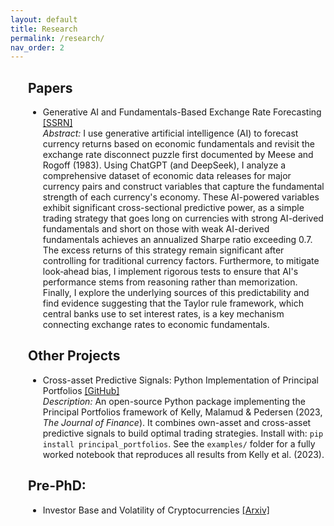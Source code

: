 ```yaml
---
layout: default
title: Research
permalink: /research/
nav_order: 2
---
```


<div style="margin-left:2em;">
  <h2>Papers</h2>
  <ul>
    <li>Generative AI and Fundamentals-Based Exchange Rate Forecasting <a href="https://papers.ssrn.com/sol3/papers.cfm?abstract_id=5228767" target="_blank" rel="noopener">
     [SSRN]</a>
     <div class="paper-abstract">
    <i> Abstract:</i>  I use generative artificial intelligence (AI) to forecast currency returns based on economic fundamentals and revisit the exchange rate disconnect puzzle first documented by Meese and Rogoff (1983). Using ChatGPT (and DeepSeek), I analyze a comprehensive dataset of economic data releases for major currency pairs and construct variables that capture the fundamental strength of each currency's economy. These AI-powered variables exhibit significant cross-sectional predictive power, as a simple trading strategy that goes long on currencies with strong AI-derived fundamentals and short on those with weak AI-derived fundamentals achieves an annualized Sharpe ratio exceeding 0.7. The excess returns of this strategy remain significant after controlling for traditional currency factors. Furthermore, to mitigate look‐ahead bias, I implement rigorous tests to ensure that AI's performance stems from reasoning rather than memorization. Finally, I explore the underlying sources of this predictability and find evidence suggesting that the Taylor rule framework, which central banks use to set interest rates, is a key mechanism connecting exchange rates to economic fundamentals.
    </div>
     </li>
    
  </ul>
</div>


<div style="margin-left:2em;">
  <h2>Other Projects</h2>
  <ul>
    <li>
  Cross-asset Predictive Signals: Python Implementation of Principal Portfolios 
  <a href="https://github.com/aminizadyar/Principal-Portfolios" target="_blank" rel="noopener">[GitHub]</a>
  <div class="paper-abstract">
    <i>Description:</i> An open-source Python package implementing the Principal Portfolios framework of Kelly, Malamud &amp; Pedersen (2023, <em>The Journal of Finance</em>). It combines own-asset and cross-asset predictive signals to build optimal trading strategies. Install with:
    <code>pip install principal_portfolios</code>. See the <code>examples/</code> folder for a fully worked notebook that reproduces all results from Kelly et al. (2023).
  </div>
    </li>
  </ul>
</div>



<div style="margin-left:2em;">
  <h2>Pre-PhD:</h2>
  <ul>
    <li>
  Investor Base and Volatility of Cryptocurrencies
  <a href="https://arxiv.org/abs/2211.13274" target="_blank" rel="noopener">[Arxiv]</a>
    </li>
  </ul>
</div>

